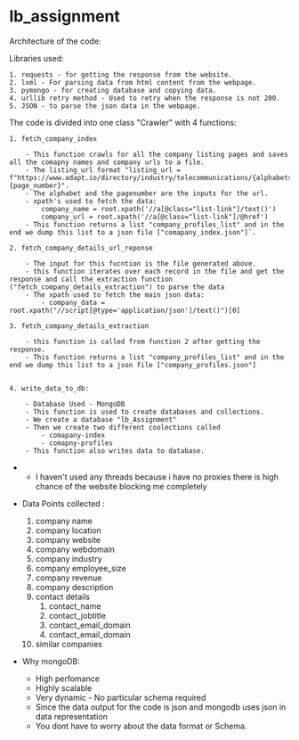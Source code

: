 # lb_assignment


Architecture of the code:

Libraries used:

	1. requests - for getting the response from the website.
	2. lxml - For parsing data from html content from the webpage.
	3. pymongo - for creating database and copying data.
	4. urllib retry method - Used to retry when the response is not 200.
	5. JSON - to parse the json data in the webpage.



The code is divided into one class "Crawler" with 4 functions:
	
	1. fetch_company_index 

		- This function crawls for all the company listing pages and saves all the comapny names and company urls to a file.
		- The listing_url format "listing_url = f"https://www.adapt.io/directory/industry/telecommunications/{alphabets_list[i]}-{page_number}".
		- The alphabet and the pagenumber are the inputs for the url.
		- xpath's used to fetch the data:
			company_name = root.xpath('//a[@class="list-link"]/text()')
            company_url = root.xpath('//a[@class="list-link"]/@href')
        - This function returns a list "company_profiles_list" and in the end we dump this list to a json file ["comapany_index.json"]`.

    2. fetch_company_details_url_reponse

    	- The input for this fucntion is the file generated above.
    	- this function iterates over each record in the file and get the response and call the extraction function ("fetch_company_details_extraction") to parse the data
    	- The xpath used to fetch the main json data:
    		- company_data = root.xpath("//script[@type='application/json']/text()")[0]

    3. fetch_company_details_extraction

    	- this function is called from function 2 after getting the response.
    	- This function returns a list "company_profiles_list" and in the end we dump this list to a json file ["company_profiles.json"]


    4. write_data_to_db:

    	- Database Used - MongoDB
    	- This function is used to create databases and collections.
    	- We create a database "lb_Assignment" 
    	- Then we create two different coolections called
    		- comapany-index
    		- comapny-profiles
    	- This function also writes data to database.

* * I haven't used any threads because i have no proxies there is high chance of the website blocking me completely

* Data Points collected :
	
	1. company name
	2. company location
	3. company website
	4. company webdomain
	5. company industry
	6. company employee_size
	7. company revenue
	8. company description
	9. contact details
		1. contact_name
		2. contact_jobtitle
		3. contact_email_domain
		4. contact_email_domain
	10. similar companies  


- Why mongoDB:
	
	- High perfomance
	- Highly scalable
	- Very dynamic - No particular schema required
	- Since the data output for the code is json and mongodb uses json in data representation
	- You dont have to worry about the data format or Schema.
